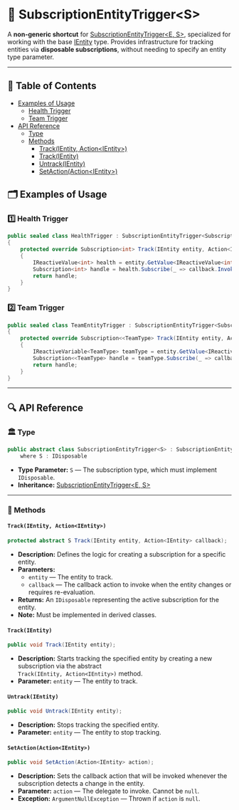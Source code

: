 # 🧩 SubscriptionEntityTrigger\<S>

A **non-generic shortcut** for [SubscriptionEntityTrigger<E, S>](SubscriptionEntityTrigger%601.md), specialized for
working with the base [IEntity](../Entities/IEntity.md) type. Provides infrastructure for tracking entities via
**disposable subscriptions**, without needing to specify an entity type parameter.

---

## 📑 Table of Contents

- [Examples of Usage](#-examples-of-usage)
    - [Health Trigger](#ex1)
    - [Team Trigger](#ex2)
- [API Reference](#-api-reference)
    - [Type](#-type)
    - [Methods](#-methods)
        - [Track(IEntity, Action\<IEntity>)](#trackientity-actionientity)
        - [Track(IEntity)](#trackientity)
        - [Untrack(IEntity)](#untrackientity)
        - [SetAction(Action\<IEntity>)](#setactionactionientity)

## 🗂 Examples of Usage

<div id="ex1"></div>

### 1️⃣ Health Trigger

```csharp
public sealed class HealthTrigger : SubscriptionEntityTrigger<Subscription<int>>
{
    protected override Subscription<int> Track(IEntity entity, Action<IEntity> callback)
    {
        IReactiveValue<int> health = entity.GetValue<IReactiveValue<int>>("Health");
        Subscription<int> handle = health.Subscribe(_ => callback.Invoke(entity)); //IDisposable
        return handle;
    }
}
```

<div id="ex2"></div>

### 2️⃣ Team Trigger

```csharp
public sealed class TeamEntityTrigger : SubscriptionEntityTrigger<Subscription<<TeamType>>>
{
    protected override Subscription<<TeamType> Track(IEntity entity, Action<IEntity> callback) 
    {
        IReactiveVariable<TeamType> teamType = entity.GetValue<IReactiveVariable<TeamType>>();
        Subscription<<TeamType> handle = teamType.Subscribe(_ => callback.Invoke(entity)); //IDisposable
        return handle;
    }
}
```

---

## 🔍 API Reference

### 🏛️ Type <div id="-type"></div>

```csharp
public abstract class SubscriptionEntityTrigger<S> : SubscriptionEntityTrigger<IEntity, S>
    where S : IDisposable
```

- **Type Parameter:** `S` — The subscription type, which must implement `IDisposable`.
- **Inheritance:** [SubscriptionEntityTrigger<E, S>](SubscriptionEntityTrigger%601.md)

---

### 🏹 Methods

#### `Track(IEntity, Action<IEntity>)`

```csharp
protected abstract S Track(IEntity entity, Action<IEntity> callback);
```

- **Description:** Defines the logic for creating a subscription for a specific entity.
- **Parameters:**
    - `entity` — The entity to track.
    - `callback` — The callback action to invoke when the entity changes or requires re-evaluation.
- **Returns:** An `IDisposable` representing the active subscription for the entity.
- **Note:** Must be implemented in derived classes.

#### `Track(IEntity)`

```csharp
public void Track(IEntity entity);
```

- **Description:** Starts tracking the specified entity by creating a new subscription via the abstract  
  `Track(IEntity, Action<IEntity>)` method.
- **Parameter:** `entity` — The entity to track.

#### `Untrack(IEntity)`

```csharp
public void Untrack(IEntity entity);
```

- **Description:** Stops tracking the specified entity.
- **Parameter:** `entity` — The entity to stop tracking.

#### `SetAction(Action<IEntity>)`

```csharp
public void SetAction(Action<IEntity> action);
```

- **Description:** Sets the callback action that will be invoked whenever the subscription detects a change in the
  entity.
- **Parameter:** `action` — The delegate to invoke. Cannot be `null`.
- **Exception:** `ArgumentNullException` — Thrown if `action` is `null`.